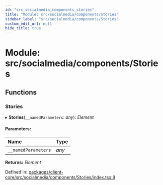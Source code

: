 ```yaml
---
id: "src_socialmedia_components_stories"
title: "Module: src/socialmedia/components/Stories"
sidebar_label: "src/socialmedia/components/Stories"
custom_edit_url: null
hide_title: true
---
```


# Module: src/socialmedia/components/Stories

## Functions

### Stories

▸ **Stories**(`__namedParameters`: *any*): *Element*

#### Parameters:

Name | Type |
:------ | :------ |
`__namedParameters` | *any* |

**Returns:** *Element*

Defined in: [packages/client-core/src/socialmedia/components/Stories/index.tsx:8](https://github.com/xr3ngine/xr3ngine/blob/673ad6a5f/packages/client-core/src/socialmedia/components/Stories/index.tsx#L8)
